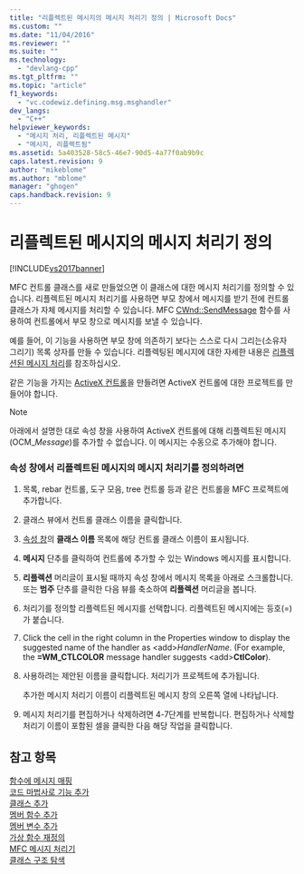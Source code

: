 ```yaml
---
title: "리플렉트된 메시지의 메시지 처리기 정의 | Microsoft Docs"
ms.custom: ""
ms.date: "11/04/2016"
ms.reviewer: ""
ms.suite: ""
ms.technology: 
  - "devlang-cpp"
ms.tgt_pltfrm: ""
ms.topic: "article"
f1_keywords: 
  - "vc.codewiz.defining.msg.msghandler"
dev_langs: 
  - "C++"
helpviewer_keywords: 
  - "메시지 처리, 리플렉트된 메시지"
  - "메시지, 리플렉트됨"
ms.assetid: 5a403528-58c5-46e7-90d5-4a77f0ab9b9c
caps.latest.revision: 9
author: "mikeblome"
ms.author: "mblome"
manager: "ghogen"
caps.handback.revision: 9
---
```

# 리플렉트된 메시지의 메시지 처리기 정의
[!INCLUDE[vs2017banner](../../assembler/inline/includes/vs2017banner.md)]

MFC 컨트롤 클래스를 새로 만들었으면 이 클래스에 대한 메시지 처리기를 정의할 수 있습니다.  리플렉트된 메시지 처리기를 사용하면 부모 창에서 메시지를 받기 전에 컨트롤 클래스가 자체 메시지를 처리할 수 있습니다.  MFC [CWnd::SendMessage](../Topic/CWnd::SendMessage.md) 함수를 사용하여 컨트롤에서 부모 창으로 메시지를 보낼 수 있습니다.  
  
 예를 들어, 이 기능을 사용하면 부모 창에 의존하기 보다는 스스로 다시 그리는\(소유자 그리기\) 목록 상자를 만들 수 있습니다.  리플렉팅된 메시지에 대한 자세한 내용은 [리플렉션된 메시지 처리](../../mfc/handling-reflected-messages.md)를 참조하십시오.  
  
 같은 기능을 가지는 [ActiveX 컨트롤](../../mfc/activex-controls-on-the-internet.md)을 만들려면 ActiveX 컨트롤에 대한 프로젝트를 만들어야 합니다.  
  
> [!NOTE]
>  아래에서 설명한 대로 속성 창을 사용하여 ActiveX 컨트롤에 대해 리플렉트된 메시지\(OCM\_*Message*\)를 추가할 수 없습니다.  이 메시지는 수동으로 추가해야 합니다.  
  
### 속성 창에서 리플렉트된 메시지의 메시지 처리기를 정의하려면  
  
1.  목록, rebar 컨트롤, 도구 모음, tree 컨트롤 등과 같은 컨트롤을 MFC 프로젝트에 추가합니다.  
  
2.  클래스 뷰에서 컨트롤 클래스 이름을 클릭합니다.  
  
3.  [속성 창](../Topic/Properties%20Window.md)의 **클래스 이름** 목록에 해당 컨트롤 클래스 이름이 표시됩니다.  
  
4.  **메시지** 단추를 클릭하여 컨트롤에 추가할 수 있는 Windows 메시지를 표시합니다.  
  
5.  **리플렉션** 머리글이 표시될 때까지 속성 창에서 메시지 목록을 아래로 스크롤합니다.  또는 **범주** 단추를 클릭한 다음 뷰를 축소하여 **리플렉션** 머리글을 봅니다.  
  
6.  처리기를 정의할 리플렉트된 메시지를 선택합니다.  리플렉트된 메시지에는 등호\(\=\)가 붙습니다.  
  
7.  Click the cell in the right column in the Properties window to display the suggested name of the handler as \<add\>*HandlerName*. \(For example, the **\=WM\_CTLCOLOR** message handler suggests \<add\>**CtlColor**\).  
  
8.  사용하려는 제안된 이름을 클릭합니다.  처리기가 프로젝트에 추가됩니다.  
  
     추가한 메시지 처리기 이름이 리플렉트된 메시지 창의 오른쪽 열에 나타납니다.  
  
9. 메시지 처리기를 편집하거나 삭제하려면 4\-7단계를 반복합니다.  편집하거나 삭제할 처리기 이름이 포함된 셀을 클릭한 다음 해당 작업을 클릭합니다.  
  
## 참고 항목  
 [함수에 메시지 매핑](../../mfc/reference/mapping-messages-to-functions.md)   
 [코드 마법사로 기능 추가](../../ide/adding-functionality-with-code-wizards-cpp.md)   
 [클래스 추가](../../ide/adding-a-class-visual-cpp.md)   
 [멤버 함수 추가](../../ide/adding-a-member-function-visual-cpp.md)   
 [멤버 변수 추가](../../ide/adding-a-member-variable-visual-cpp.md)   
 [가상 함수 재정의](../../ide/overriding-a-virtual-function-visual-cpp.md)   
 [MFC 메시지 처리기](../../mfc/reference/adding-an-mfc-message-handler.md)   
 [클래스 구조 탐색](../../ide/navigating-the-class-structure-visual-cpp.md)